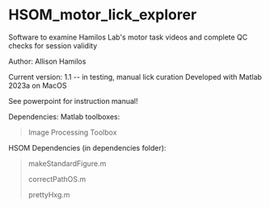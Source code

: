 # HSOM_motor_lick_explorer
 Software to examine Hamilos Lab's motor task videos and complete QC checks for session validity
 
 Author: Allison Hamilos
 
 Current version: 1.1 -- in testing, manual lick curation
 Developed with Matlab 2023a on MacOS
 
 See powerpoint for instruction manual!


 Dependencies:
 Matlab toolboxes:
 >Image Processing Toolbox

 HSOM Dependencies (in dependencies folder):
 >makeStandardFigure.m
>
 >correctPathOS.m
>
 >prettyHxg.m
